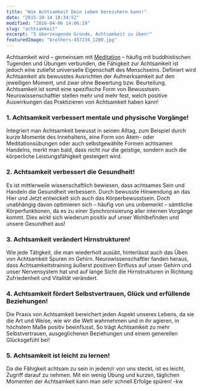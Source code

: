 ```yaml
---
title: "Wie Achtsamkeit Dein Leben bereichern kann!"
date: "2015-10-14 18:34:52"
modified: "2016-04-06 14:06:19"
slug: "achtsamkeit"
excerpt: "5 überzeugende Gründe, Achtsamkeit zu üben!"
featuredImage: "brothers-457234_1280.jpg"
---
```


Achtsamkeit wird – gemeinsam mit [Meditation](https://www.veganblatt.com/yoga-meditation) – häufig mit buddhistischen Tugenden und Übungen verbunden, die Fähigkeit zur Achtsamkeit ist jedoch eine zutiefst universelle Eigenschaft des Menschseins. Definiert wird Achtsamkeit als bewusstes Ausrichten der Aufmerksamkeit auf den jeweiligen Moment, und zwar ohne Bewertung bzw. Beurteilung. Achtsamkeit ist somit eine spezifische Form von Bewusstsein. Neurowissenschaftler stellen mehr und mehr fest, welch positive Auswirkungen das Praktizieren von Achtsamkeit haben kann!

### 1\. Achtsamkeit verbessert mentale und physische Vorgänge!

Integriert man Achtsamkeit bewusst in seinen Alltag, zum Beispiel durch kurze Momente des Innehaltens, eine Form von Atem- oder Meditationsübungen oder auch selbstgewählte Formen achtsamen Handelns, merkt man bald, dass nicht nur die geistige, sondern auch die körperliche Leistungsfähigkeit gesteigert wird.

### 2\. Achtsamkeit verbessert die Gesundheit!

Es ist mittlerweile wissenschaftlich bewiesen, dass achtsames Sein und Handeln die Gesundheit verbessern. Durch bewusste Hinwendung an das Hier und Jetzt entwickelt sich auch das Körperbewusstsein. Doch unabhängig davon optimieren sich – häufig von uns unbemerkt – sämtliche Körperfunktionen, da es zu einer Synchronisierung aller internen Vorgänge kommt. Dies wirkt sich wiederum positiv auf unser Wohlbefinden und unsere Gesundheit aus!

### 3\. Achtsamkeit verändert Hirnstrukturen!

Wie jede Tätigkeit, die man wiederholt ausübt, hinterlässt auch das Üben von Achtsamkeit Spuren im Gehirn. Neurowissenschaftler fanden heraus, dass Achtsamkeitstraining äußerst positiven Einfluss auf unser Gehirn und unser Nervensystem hat und auf lange Sicht die Hirnstrukturen in Richtung Zufriedenheit und Vitalität verändert.

### 4\. Achtsamkeit fördert Selbstvertrauen, Glück und erfüllende Beziehungen!

Die Praxis von Achtsamkeit bereichert jeden Aspekt unseres Lebens, da sie die Art und Weise, wie wir die Welt wahrnehmen und in ihr agieren, in höchstem Maße positiv beeinflusst. So trägt Achtsamkeit zu mehr Selbstvertrauen, ausgeglichenen Beziehungen und einem generellen Glücksgefühl bei!

### 5\. Achtsamkeit ist leicht zu lernen!

Da die Fähigkeit achtsam zu sein in jedem/r von uns steckt, ist es leicht, Zugriff darauf zu nehmen. Mit ein wenig Übung und kurzen, täglichen Momenten der Achtsamkeit kann man sehr schnell Erfolge spüren! -kw